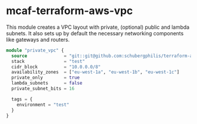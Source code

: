 # mcaf-terraform-aws-vpc

This module creates a VPC layout with private, (optional) public and lambda
subnets. It also sets up by default the necessary networking components like
gateways and routers.

```terraform
module "private_vpc" {
  source              = "git::git@github.com:schubergphilis/terraform-aws-mcaf-vpc.git"
  stack               = "test"
  cidr_block          = "10.0.0.0/8"
  availability_zones  = ["eu-west-1a", "eu-west-1b", "eu-west-1c"]
  private_only        = true
  lambda_subnets      = false
  private_subnet_bits = 16

  tags = {
    environment = "test"
  }
}
```
